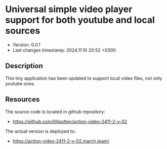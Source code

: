<!--
@since 2024.10.31, 18:03
@changed 2024.10.31, 18:04
-->

# Universal simple video player support for both youtube and local sources

- Version: 0.0.1
- Last changes timestamp: 2024.11.10 20:52 +0300

## Description

This tiny application has been updated to support local video files, not only youtube ones.

## Resources

The source code is located in github repository:

- https://github.com/lilliputten/action-video-2411-2-v-02

The actual version is deployed to:

- https://action-video-2411-2-v-02.march.team/
